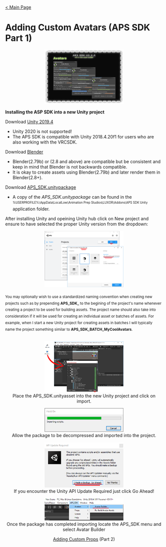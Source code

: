 [< Main Page](index.md)

# Adding Custom Avatars (APS SDK Part 1)

<p align="center">
  <a href="img/aps sdk avatar builder main.png">
     <img width="50%"  src="img/aps sdk avatar builder main.png">
  </a>
</p>

**Installing the ASP SDK into a new Unity project**



Download [Unity 2019.4](https://unity3d.com/unity/whats-new/2019.4.16)
 - Unity 2020 is not supported!
 - The APS SDK is compatible with Unity 2018.4.20f1 for users who are also working with the VRCSDK.

Download [Blender](https://www.blender.org/download/)
 - Blender(2.79b) or (2.8 and above) are compatible but be consistent and keep in mind that Blender is not backwards compatible.
 - It is okay to create assets using Blender(2.79b) and later render them in Blender(2.8+).

Download [APS_SDK.unitypackage](https://github.com/guiglass/LUXOR/blob/gh-pages/APS_SDK.unitypackage?raw=true)
 - A copy of the *APS_SDK.unitypackage* can be found in the <sub><sup>%USERPROFILE%\AppData\LocalLow\Animation Prep Studios\LUXOR\Addons\APS SDK Unity</sup></sub> application folder.
 
After installing Unity and opeining Unity hub click on New project and ensure to have selected the proper Unity version from the dropdown:

<p align="center">
  <a href="https://raw.githubusercontent.com/guiglass/LUXOR/gh-pages/img/new%20project.png">
     <img width="50%" src="https://raw.githubusercontent.com/guiglass/LUXOR/gh-pages/img/new%20project.png">
  </a>
</p>
<sub>You may optionally wish to use a standardized naming convention when creating new projects such as by prepending <b>APS_SDK_</b> to the begining of the project's name whenever creating a project to be used for building assets. The project name should also take into consideration if it will be used for creating an individual asset or batches of assets. For example, when I start a new Unity project for creating assets in batches I will typically name the project something similar to <b>APS_SDK_BATCH_MyCoolAvatars</b>.
</sub>
<br><br>


<p align="center">
  <a href="img/avatar menu.png">
     <img width="50%" src="img/import sdk.png">
  </a>
  <br>
  Place the APS_SDK.unityasset into the new Unity project and click on import.
</p>


<p align="center">
  <a href="img/avatar menu.png">
     <img width="50%" src="img/importing scripts.png">
  </a>
  <br>
  Allow the package to be decompressed and imported into the project.
</p>


<p align="center">
  <a href="img/avatar menu.png">
     <img width="50%" src="img/update unity api.png">
  </a>
  <br>
  If you encounter the Unity API Update Required just click Go Ahead!
</p>


<p align="center">
  <a href="img/avatar menu.png">
     <img width="50%" src="img/avatar menu.png">
  </a>
  <br>
  Once the package has completed importing locate the APS_SDK menu and select Avatar Builder
</p>




<p align="center">
  <a href="apssdk_part2.md">Adding Custom Props</a> (Part 2)
</p>
